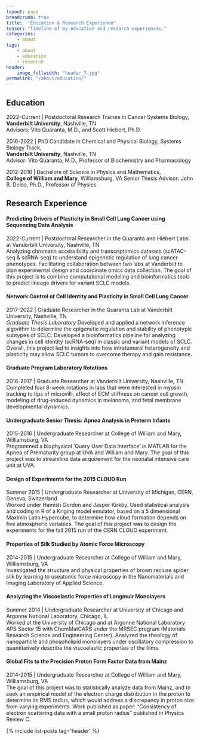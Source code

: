 ```yaml
---
layout: page
breadcrumb: true
title:  "Education & Research Experience"
teaser: "Timeline of my education and research experiences."
categories:
    - about
tags:
    - about
    - education
    - research
header:
    image_fullwidth: "header_7.jpg"
permalink: "/about/education/"
---
```


## Education
2022-Current | Postdoctoral Research Trainee in Cancer Systems Biology, \
**Vanderbilt University**, Nashville, TN \
Advisors: Vito Quaranta, M.D., and Scott Hiebert, Ph.D.

2016-2022 | PhD Candidate in Chemical and Physical Biology, Systems Biology Track, \
**Vanderbilt University**, Nashville, TN \
Advisor: Vito Quaranta, M.D., Professor of Biochemistry and
Pharmacology

2012-2016 | Bachelors of Science in Physics and Mathematics, \
 **College of William and Mary**, Williamsburg, VA
Senior Thesis Advisor: John B. Delos, Ph.D., Professor of Physics


## Research Experience

#### Predicting Drivers of Plasticity in Small Cell Lung Cancer using Sequencing Data Analysis
2022-Current | Postdoctoral Researcher in the Quaranta and Hiebert Labs at Vanderbilt University, Nashville, TN \
Analyzing chromatin accessibility and transcriptomics datasets (scATAC-seq & scRNA-seq) to understand epigenetic regulation of lung cancer phenotypes. Facilitating collaboration between two labs at Vanderbilt to plan experimental design and coordinate omics data collection. The goal of this project is to combine computational modeling and bioinformatics tools to predict lineage drivers for variant SCLC models. 


#### Network Control of Cell Identity and Plasticity in Small Cell Lung Cancer
2017-2022 | Graduate Researcher in the Quaranta Lab at Vanderbilt University, Nashville, TN \
*Graduate Thesis Laboratory* 
Developed and applied a network inference algorithm to determine the epigenetic regulation and stability of phenotypic subtypes of SCLC. Developed a bioinformatics pipeline for analyzing changes in cell identity (scRNA-seq) in classic and variant models of SCLC. Overall, this project led to insights into how intratumoral heterogeneity and plasticity may allow SCLC tumors to overcome therapy and gain resistance.

#### Graduate Program Laboratory Rotations
2016-2017 | Graduate Researcher at Vanderbilt University, Nashville, TN\
Completed four 8-week rotations in labs that were interested in myosin tracking to tips of microvilli, effect of ECM stiffness on cancer cell growth, modeling of drug-induced dynamics in melanoma, and fetal membrane developmental dynamics.

#### Undergraduate Senior Thesis: Apnea Analysis in Preterm Infants
2015-2016 | Undergraduate Researcher at College of William and Mary,
Williamsburg, VA  \
Programmed a biophysical ‘Query User Data Interface’ in MATLAB for the Apnea of Prematurity group at UVA and William and Mary. The goal of this project was to streamline data acquirement for the neonatal intensive care unit at UVA.

#### Design of Experiments for the 2015 CLOUD Run
Summer 2015 | Undergraduate Researcher at University of Michigan, CERN,
Geneva, Switzerland  \
Worked under Hamish Gordon and Jasper Kirkby. Used statistical analysis and coding in R of a Kriging model emulator, based on a 5 dimensional Maximin Latin Hypercube, to determine how cloud formation depends on five atmospheric variables. The goal of this project was to design the experiments for the fall 2015 run of the CERN CLOUD experiment.

#### Properties of Silk Studied by Atomic Force Microscopy
2014-2015 | Undergraduate Researcher at College of William and Mary,
Williamsburg, VA  \
Investigated the structure and physical properties of brown recluse spider silk by learning to useatomic force microscopy in the Nanomaterials and Imaging Laboratory of Applied Science.

#### Analyzing the Viscoelastic Properties of Langmuir Monolayers
Summer 2014 | Undergraduate Researcher at University of Chicago and
Argonne National Laboratory, Chicago, IL  \
Worked at the University of Chicago and at Argonne National Laboratory APS Sector 15 with ChemMatCARS under the MRSEC program (Materials Research Science and Engineering Center). Analyzed the rheology of nanoparticle and phospholipid monolayers under oscillatory compression to quantitatively describe the viscoelastic properties of the films.

#### Global Fits to the Precision Proton Form Factor Data from Mainz
2014-2015 | Undergraduate Researcher at College of William and Mary,
Williamsburg, VA  \
The goal of this project was to statistically analyze data from Mainz, and to seek an empirical model of the electron charge distribution in the proton to determine its RMS radius, which would address a discrepancy in proton size from varying experiments. Work published as paper: “Consistency of electron scattering data with a small proton radius” published in Physics Review C.



{% include list-posts tag='header' %}
